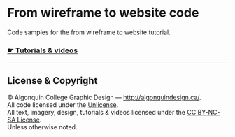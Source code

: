 # From wireframe to website code

Code samples for the from wireframe to website tutorial. 

### [☛ Tutorials & videos](http://learn-the-web.algonquindesign.ca/topics/from-wireframes-to-websites/)

---

## License & Copyright

© Algonquin College Graphic Design — <http://algonquindesign.ca/>.<br>
All code licensed under the [Unlicense](UNLICENSE).<br>
All text, imagery, design, tutorials & videos licensed under the [CC BY-NC-SA License](http://creativecommons.org/licenses/by-nc-sa/4.0/).<br>
Unless otherwise noted.
